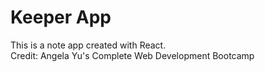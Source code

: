 # Keeper App

This is a note app created with React.<br>
Credit: Angela Yu's Complete Web Development Bootcamp
